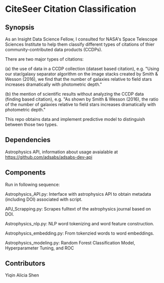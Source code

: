 
# CiteSeer Citation Classification

## Synopsis

As an Insight Data Science Fellow, I consulted for NASA's Space Telescope Sciences Institute to help them classify different types of citations of thier community-contributed data products (CCDPs). 

There are two major types of citations:

(a) the use of data in a CCDP collection (dataset based citation), e.g. "Using our star/galaxy separator algorithm on the image stacks created by Smith & Wesson (2016), we find that the number of galaxies relative to field stars increases dramatically with photometric depth."

(b) the mention of scientific results without analyzing the CCDP data (finding based citation), e.g. "As shown by Smith & Wesson (2016), the ratio of the number of galaxies relative to field stars increases dramatically with photometric depth." 

This repo obtains data and implement predictive model to distinguish between those two types.

## Dependencies

Astrophysics API, information about usage avaialable at https://github.com/adsabs/adsabs-dev-api

## Components

Run in following sequence:

Astrophysics_API.py: Interface with astrophysics API to obtain metadata (including DOI) associated with script.

APJ_Scrapping.py: Scrapes fulltext of the astrophysics journal based on DOI.

Astrophysics_nlp.py: NLP word tokenizing and word feature construction.

Astrophysics_embedding.py: From tokenzied words to word embeddings.

Astrophysics_modeling.py: Random Forest Classification Model, Hyperparameter Tuning, and ROC

## Contributors

Yiqin Alicia Shen






